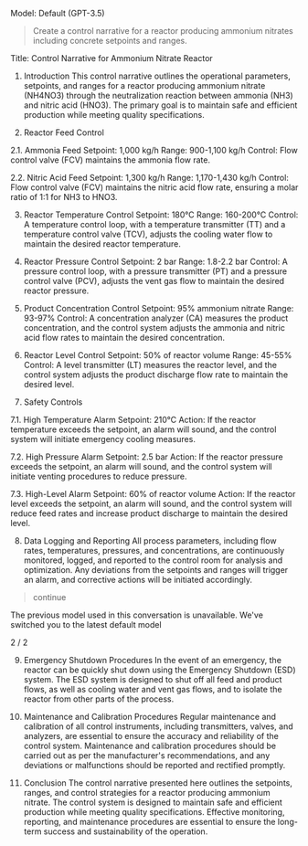 Model: Default (GPT-3.5)

> Create a control narrative for a reactor producing ammonium nitrates including concrete setpoints and ranges.

Title: Control Narrative for Ammonium Nitrate Reactor

1.  Introduction This control narrative outlines the operational parameters, setpoints, and ranges for a reactor producing ammonium nitrate (NH4NO3) through the neutralization reaction between ammonia (NH3) and nitric acid (HNO3). The primary goal is to maintain safe and efficient production while meeting quality specifications.
    
2.  Reactor Feed Control
    

2.1. Ammonia Feed Setpoint: 1,000 kg/h Range: 900-1,100 kg/h Control: Flow control valve (FCV) maintains the ammonia flow rate.

2.2. Nitric Acid Feed Setpoint: 1,300 kg/h Range: 1,170-1,430 kg/h Control: Flow control valve (FCV) maintains the nitric acid flow rate, ensuring a molar ratio of 1:1 for NH3 to HNO3.

3.  Reactor Temperature Control Setpoint: 180°C Range: 160-200°C Control: A temperature control loop, with a temperature transmitter (TT) and a temperature control valve (TCV), adjusts the cooling water flow to maintain the desired reactor temperature.
    
4.  Reactor Pressure Control Setpoint: 2 bar Range: 1.8-2.2 bar Control: A pressure control loop, with a pressure transmitter (PT) and a pressure control valve (PCV), adjusts the vent gas flow to maintain the desired reactor pressure.
    
5.  Product Concentration Control Setpoint: 95% ammonium nitrate Range: 93-97% Control: A concentration analyzer (CA) measures the product concentration, and the control system adjusts the ammonia and nitric acid flow rates to maintain the desired concentration.
    
6.  Reactor Level Control Setpoint: 50% of reactor volume Range: 45-55% Control: A level transmitter (LT) measures the reactor level, and the control system adjusts the product discharge flow rate to maintain the desired level.
    
7.  Safety Controls
    

7.1. High Temperature Alarm Setpoint: 210°C Action: If the reactor temperature exceeds the setpoint, an alarm will sound, and the control system will initiate emergency cooling measures.

7.2. High Pressure Alarm Setpoint: 2.5 bar Action: If the reactor pressure exceeds the setpoint, an alarm will sound, and the control system will initiate venting procedures to reduce pressure.

7.3. High-Level Alarm Setpoint: 60% of reactor volume Action: If the reactor level exceeds the setpoint, an alarm will sound, and the control system will reduce feed rates and increase product discharge to maintain the desired level.

8.  Data Logging and Reporting All process parameters, including flow rates, temperatures, pressures, and concentrations, are continuously monitored, logged, and reported to the control room for analysis and optimization. Any deviations from the setpoints and ranges will trigger an alarm, and corrective actions will be initiated accordingly.

> continue

The previous model used in this conversation is unavailable. We've switched you to the latest default model

2 / 2

9.  Emergency Shutdown Procedures In the event of an emergency, the reactor can be quickly shut down using the Emergency Shutdown (ESD) system. The ESD system is designed to shut off all feed and product flows, as well as cooling water and vent gas flows, and to isolate the reactor from other parts of the process.
    
10.  Maintenance and Calibration Procedures Regular maintenance and calibration of all control instruments, including transmitters, valves, and analyzers, are essential to ensure the accuracy and reliability of the control system. Maintenance and calibration procedures should be carried out as per the manufacturer's recommendations, and any deviations or malfunctions should be reported and rectified promptly.
    
11.  Conclusion The control narrative presented here outlines the setpoints, ranges, and control strategies for a reactor producing ammonium nitrate. The control system is designed to maintain safe and efficient production while meeting quality specifications. Effective monitoring, reporting, and maintenance procedures are essential to ensure the long-term success and sustainability of the operation.